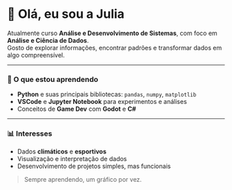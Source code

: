 # 👋 Olá, eu sou a Julia  

Atualmente curso **Análise e Desenvolvimento de Sistemas**, com foco em **Análise e Ciência de Dados**.  
Gosto de explorar informações, encontrar padrões e transformar dados em algo compreensível.

---

### 🧠 O que estou aprendendo
- **Python** e suas principais bibliotecas: `pandas`, `numpy`, `matplotlib`  
- **VSCode** e **Jupyter Notebook** para experimentos e análises  
- Conceitos de **Game Dev** com **Godot** e **C#**

---

### 📊 Interesses
- Dados **climáticos** e **esportivos**  
- Visualização e interpretação de dados  
- Desenvolvimento de projetos simples, mas funcionais  


> Sempre aprendendo, um gráfico por vez.  
